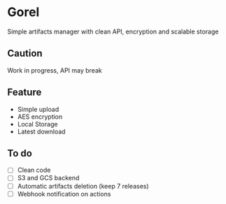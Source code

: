 # Gorel
Simple artifacts manager with clean API, encryption and scalable storage

## Caution

Work in progress, API may break

## Feature

* Simple upload
* AES encryption
* Local Storage
* Latest download

## To do

* [ ] Clean code
* [ ] S3 and GCS backend
* [ ] Automatic artifacts deletion (keep 7 releases)
* [ ] Webhook notification on actions
